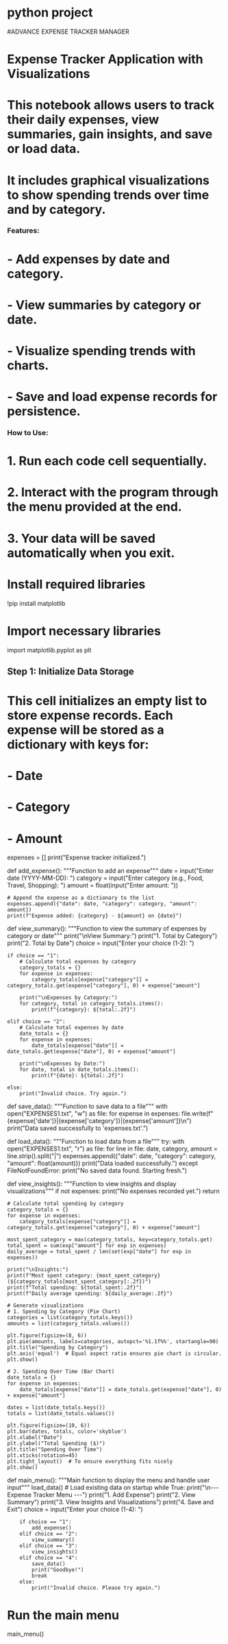 # python project
#ADVANCE EXPENSE TRACKER MANAGER
# Expense Tracker Application with Visualizations
# This notebook allows users to track their daily expenses, view summaries, gain insights, and save or load data. 
# It includes graphical visualizations to show spending trends over time and by category.

### Features:
# - Add expenses by date and category.
# - View summaries by category or date.
# - Visualize spending trends with charts.
# - Save and load expense records for persistence.

### How to Use:
# 1. Run each code cell sequentially.
# 2. Interact with the program through the menu provided at the end.
# 3. Your data will be saved automatically when you exit.

# Install required libraries
!pip install matplotlib

# Import necessary libraries
import matplotlib.pyplot as plt

## Step 1: Initialize Data Storage
# This cell initializes an empty list to store expense records. Each expense will be stored as a dictionary with keys for:
# - Date
# - Category
# - Amount
expenses = []
print("Expense tracker initialized.")

def add_expense():
    """Function to add an expense"""
    date = input("Enter date (YYYY-MM-DD): ")
    category = input("Enter category (e.g., Food, Travel, Shopping): ")
    amount = float(input("Enter amount: "))

    # Append the expense as a dictionary to the list
    expenses.append({"date": date, "category": category, "amount": amount})
    print(f"Expense added: {category} - ${amount} on {date}")

def view_summary():
    """Function to view the summary of expenses by category or date"""
    print("\nView Summary:")
    print("1. Total by Category")
    print("2. Total by Date")
    choice = input("Enter your choice (1-2): ")

    if choice == "1":
        # Calculate total expenses by category
        category_totals = {}
        for expense in expenses:
            category_totals[expense["category"]] = category_totals.get(expense["category"], 0) + expense["amount"]

        print("\nExpenses by Category:")
        for category, total in category_totals.items():
            print(f"{category}: ${total:.2f}")

    elif choice == "2":
        # Calculate total expenses by date
        date_totals = {}
        for expense in expenses:
            date_totals[expense["date"]] = date_totals.get(expense["date"], 0) + expense["amount"]

        print("\nExpenses by Date:")
        for date, total in date_totals.items():
            print(f"{date}: ${total:.2f}")

    else:
        print("Invalid choice. Try again.")

def save_data():
    """Function to save data to a file"""
    with open("EXPENSES1.txt", "w") as file:
        for expense in expenses:
            file.write(f"{expense['date']}|{expense['category']}|{expense['amount']}\n")
    print("Data saved successfully to 'expenses.txt'.")

def load_data():
    """Function to load data from a file"""
    try:
        with open("EXPENSES1.txt", "r") as file:
            for line in file:
                date, category, amount = line.strip().split("|")
                expenses.append({"date": date, "category": category, "amount": float(amount)})
        print("Data loaded successfully.")
    except FileNotFoundError:
        print("No saved data found. Starting fresh.")

def view_insights():
    """Function to view insights and display visualizations"""
    if not expenses:
        print("No expenses recorded yet.")
        return

    # Calculate total spending by category
    category_totals = {}
    for expense in expenses:
        category_totals[expense["category"]] = category_totals.get(expense["category"], 0) + expense["amount"]

    most_spent_category = max(category_totals, key=category_totals.get)
    total_spent = sum(exp["amount"] for exp in expenses)
    daily_average = total_spent / len(set(exp["date"] for exp in expenses))

    print("\nInsights:")
    print(f"Most spent category: {most_spent_category} (${category_totals[most_spent_category]:.2f})")
    print(f"Total spending: ${total_spent:.2f}")
    print(f"Daily average spending: ${daily_average:.2f}")

    # Generate visualizations
    # 1. Spending by Category (Pie Chart)
    categories = list(category_totals.keys())
    amounts = list(category_totals.values())
    
    plt.figure(figsize=(8, 6))
    plt.pie(amounts, labels=categories, autopct='%1.1f%%', startangle=90)
    plt.title("Spending by Category")
    plt.axis('equal')  # Equal aspect ratio ensures pie chart is circular.
    plt.show()

    # 2. Spending Over Time (Bar Chart)
    date_totals = {}
    for expense in expenses:
        date_totals[expense["date"]] = date_totals.get(expense["date"], 0) + expense["amount"]
    
    dates = list(date_totals.keys())
    totals = list(date_totals.values())

    plt.figure(figsize=(10, 6))
    plt.bar(dates, totals, color='skyblue')
    plt.xlabel("Date")
    plt.ylabel("Total Spending ($)")
    plt.title("Spending Over Time")
    plt.xticks(rotation=45)
    plt.tight_layout()  # To ensure everything fits nicely
    plt.show()

def main_menu():
    """Main function to display the menu and handle user input"""
    load_data()  # Load existing data on startup
    while True:
        print("\n--- Expense Tracker Menu ---")
        print("1. Add Expense")
        print("2. View Summary")
        print("3. View Insights and Visualizations")
        print("4. Save and Exit")
        choice = input("Enter your choice (1-4): ")

        if choice == "1":
            add_expense()
        elif choice == "2":
            view_summary()
        elif choice == "3":
            view_insights()
        elif choice == "4":
            save_data()
            print("Goodbye!")
            break
        else:
            print("Invalid choice. Please try again.")

# Run the main menu
main_menu()

